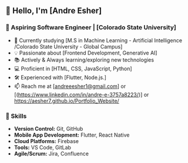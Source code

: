 ## 👋 Hello, I'm [Andre Esher]

### 🚀 Aspiring Software Engineer | [Colorado State University]

- 🌱 Currently studying [M.S in Machine Learning - Artificial Intelligence /Colorado State University - Global Campus]
- 💡 Passionate about [Frontend Development, Generative AI]
- 📚 Actively  & Always learning/exploring new technologies
- 💻 Proficient in [HTML, CSS, JavaScript, Python]
- 🛠️ Experienced with [Flutter, Node.js.]
- 📫 Reach me at [andreeesher1@gmail.com] or [(https://www.linkedin.com/in/andre-e-3757a8223/)] or https://aesher7.github.io/Portfolio_Website/

### 🔧 Skills

- **Version Control:** Git, GitHub
- **Mobile App Development:** Flutter, React Native
- **Cloud Platforms:** Firebase
- **Tools:** VS Code, GitLab 
- **Agile/Scrum:** Jira, Confluence

